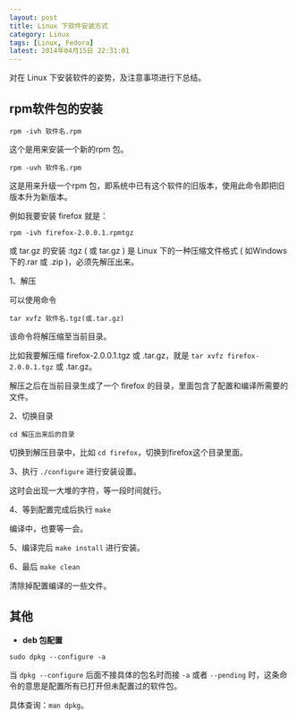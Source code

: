 ```yaml
---
layout: post
title: Linux 下软件安装方式
category: Linux
tags: [Linux, Fedora]
latest: 2014年04月15日 22:31:01
---
```


对在 Linux 下安装软件的姿势，及注意事项进行下总结。

rpm软件包的安装
-

```
rpm -ivh 软件名.rpm
```

这个是用来安装一个新的rpm 包。

```
rpm -uvh 软件名.rpm
```

这是用来升级一个rpm 包，即系统中已有这个软件的旧版本，使用此命令即把旧版本升为新版本。

例如我要安装 firefox 就是：

```
rpm -ivh firefox-2.0.0.1.rpmtgz
```

或 tar.gz 的安装 :tgz ( 或 tar.gz ) 是 Linux 下的一种压缩文件格式 ( 如Windows下的.rar 或 .zip )，必须先解压出来。

1、解压

可以使用命令

```
tar xvfz 软件名.tgz(或.tar.gz)
```

该命令将解压缩至当前目录。

比如我要解压缩 firefox-2.0.0.1.tgz 或 .tar.gz，就是 `tar xvfz firefox- 2.0.0.1.tgz` 或 .tar.gz。

解压之后在当前目录生成了一个	firefox 的目录，里面包含了配置和编译所需要的文件。

2、切换目录

```
cd 解压出来后的目录
```

切换到解压目录中，比如 `cd firefox`，切换到firefox这个目录里面。

3、执行 `./configure` 进行安装设置。

这时会出现一大堆的字符，等一段时间就行。

4、等到配置完成后执行 `make`

编译中，也要等一会。

5、编译完后 `make install` 进行安装。

6、最后 `make clean`

清除掉配置编译的一些文件。

其他
-

- **deb 包配置**

```
sudo dpkg --configure -a
```

当 `dpkg --configure` 后面不接具体的包名时而接 `-a` 或者 `--pending` 时，这条命令的意思是配置所有已打开但未配置过的软件包。

具体查询：`man dpkg`。
